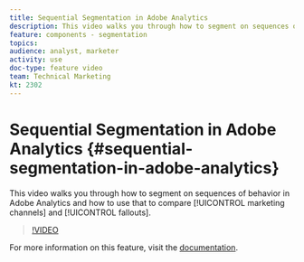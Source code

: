 ```yaml
---
title: Sequential Segmentation in Adobe Analytics
description: This video walks you through how to segment on sequences of behavior in Adobe Analytics and how to use that to compare marketing channels and fallouts.
feature: components - segmentation
topics: 
audience: analyst, marketer
activity: use
doc-type: feature video
team: Technical Marketing
kt: 2302
---
```


# Sequential Segmentation in Adobe Analytics {#sequential-segmentation-in-adobe-analytics}

This video walks you through how to segment on sequences of behavior in Adobe Analytics and how to use that to compare [!UICONTROL marketing channels] and [!UICONTROL fallouts].

>[!VIDEO](https://video.tv.adobe.com/v/25405/?quality=12)

For more information on this feature, visit the [documentation](https://marketing.adobe.com/resources/help/en_US/analytics/segment/index.html?f=seg_build_ui).
